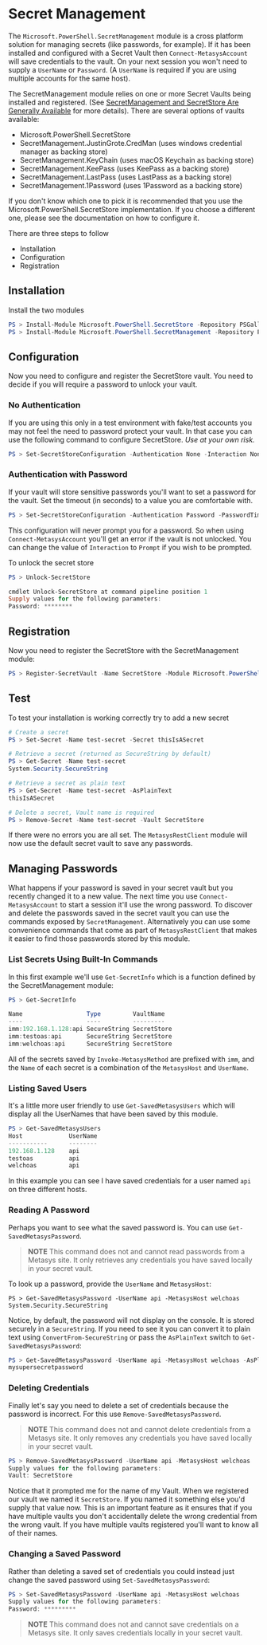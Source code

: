 # Secret Management

The `Microsoft.PowerShell.SecretManagement` module is a cross platform solution
for managing secrets (like passwords, for example). If it has been installed and
configured with a Secret Vault then `Connect-MetasysAccount` will save
credentials to the vault. On your next session you won't need to supply a
`UserName` or `Password`. (A `UserName` is required if you are using multiple
accounts for the same host).

The SecretManagement module relies on one or more Secret Vaults being installed
and registered. (See
[SecretManagement and SecretStore Are Generally Available](https://devblogs.microsoft.com/powershell/secretmanagement-and-secretstore-are-generally-available/)
for more details). There are several options of vaults available:

- Microsoft.PowerShell.SecretStore
- SecretManagement.JustinGrote.CredMan (uses windows credential manager as
  backing store)
- SecretManagement.KeyChain (uses macOS Keychain as backing store)
- SecretManagement.KeePass (uses KeePass as a backing store)
- SecretManagement.LastPass (uses LastPass as a backing store)
- SecretManagement.1Password (uses 1Password as a backing store)

If you don't know which one to pick it is recommended that you use the
Microsoft.PowerShell.SecretStore implementation. If you choose a different one,
please see the documentation on how to configure it.

There are three steps to follow

- Installation
- Configuration
- Registration

## Installation

Install the two modules

```powershell
PS > Install-Module Microsoft.PowerShell.SecretStore -Repository PSGallery
PS > Install-Module Microsoft.PowerShell.SecretManagement -Repository PSGallery
```

## Configuration

Now you need to configure and register the SecretStore vault. You need to decide
if you will require a password to unlock your vault.

### No Authentication

If you are using this only in a test environment with fake/test accounts you may
not feel the need to password protect your vault. In that case you can use the
following command to configure SecretStore. _Use at your own risk._

```powershell
PS > Set-SecretStoreConfiguration -Authentication None -Interaction None
```

### Authentication with Password

If your vault will store sensitive passwords you'll want to set a password for
the vault. Set the timeout (in seconds) to a value you are comfortable with.

```powershell
PS > Set-SecretStoreConfiguration -Authentication Password -PasswordTimeout 1800 -Interaction None
```

This configuration will never prompt you for a password. So when using
`Connect-MetasysAccount` you'll get an error if the vault is not unlocked. You
can change the value of `Interaction` to `Prompt` if you wish to be prompted.

To unlock the secret store

```powershell
PS > Unlock-SecretStore

cmdlet Unlock-SecretStore at command pipeline position 1
Supply values for the following parameters:
Password: ********
```

## Registration

Now you need to register the SecretStore with the SecretManagement module:

```powershell
PS > Register-SecretVault -Name SecretStore -Module Microsoft.PowerShell.SecretStore
```

## Test

To test your installation is working correctly try to add a new secret

```powershell
# Create a secret
PS > Set-Secret -Name test-secret -Secret thisIsASecret

# Retrieve a secret (returned as SecureString by default)
PS > Get-Secret -Name test-secret
System.Security.SecureString

# Retrieve a secret as plain text
PS > Get-Secret -Name test-secret -AsPlainText
thisIsASecret

# Delete a secret, Vault name is required
PS > Remove-Secret -Name test-secret -Vault SecretStore
```

If there were no errors you are all set. The `MetasysRestClient` module will now
use the default secret vault to save any passwords.

## Managing Passwords

What happens if your password is saved in your secret vault but you recently
changed it to a new value. The next time you use `Connect-MetasysAccount` to
start a session it'll use the wrong password. To discover and delete the
passwords saved in the secret vault you can use the commands exposed by
`SecretManagement`. Alternatively you can use some convenience commands that
come as part of `MetasysRestClient` that makes it easier to find those passwords
stored by this module.

### List Secrets Using Built-In Commands

In this first example we'll use `Get-SecretInfo` which is a function defined by
the SecretManagement module:

```powershell
PS > Get-SecretInfo

Name                  Type         VaultName
----                  ----         ---------
imm:192.168.1.128:api SecureString SecretStore
imm:testoas:api       SecureString SecretStore
imm:welchoas:api      SecureString SecretStore
```

All of the secrets saved by `Invoke-MetasysMethod` are prefixed with `imm`, and
the `Name` of each secret is a combination of the `MetasysHost` and `UserName`.

### Listing Saved Users

It's a little more user friendly to use `Get-SavedMetasysUsers` which will
display all the UserNames that have been saved by this module.

```powershell
PS > Get-SavedMetasysUsers
Host             UserName
-----------      --------
192.168.1.128    api
testoas          api
welchoas         api
```

In this example you can see I have saved credentials for a user named `api` on
three different hosts.

### Reading A Password

Perhaps you want to see what the saved password is. You can use
`Get-SavedMetasysPassword`.

> **NOTE** This command does not and cannot read passwords from a Metasys site.
> It only retrieves any credentials you have saved locally in your secret vault.

To look up a password, provide the `UserName` and `MetasysHost`:

```powershell.
PS > Get-SavedMetasysPassword -UserName api -MetasysHost welchoas
System.Security.SecureString
```

Notice, by default, the password will not display on the console. It is stored
securely in a `SecureString`. If you need to see it you can convert it to plain
text using `ConvertFrom-SecureString` or pass the `AsPlainText` switch to
`Get-SavedMetasysPassword`:

```powershell
PS > Get-SavedMetasysPassword -UserName api -MetasysHost welchoas -AsPlainText
mysupersecretpassword
```

### Deleting Credentials

Finally let's say you need to delete a set of credentials because the password
is incorrect. For this use `Remove-SavedMetasysPassword`.

> **NOTE** This command does not and cannot delete credentials from a Metasys
> site. It only removes any credentials you have saved locally in your secret
> vault.

```powershell
PS > Remove-SavedMetasysPassword -UserName api -MetasysHost welchoas
Supply values for the following parameters:
Vault: SecretStore
```

Notice that it prompted me for the name of my Vault. When we registered our
vault we named it `SecretStore`. If you named it something else you'd supply
that value now. This is an important feature as it ensures that if you have
multiple vaults you don't accidentally delete the wrong credential from the
wrong vault. If you have multiple vaults registered you'll want to know all of
their names.

### Changing a Saved Password

Rather than deleting a saved set of credentials you could instead just change
the saved password using `Set-SavedMetasysPassword`:

```powershell
PS > Set-SavedMetasysPassword -UserName api -MetasysHost welchoas
Supply values for the following parameters:
Password: *********
```

> **NOTE** This command does not and cannot save credentials on a Metasys site.
> It only saves credentials locally in your secret vault.
